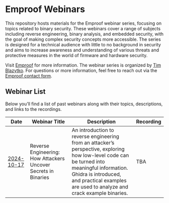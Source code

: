# Emproof Webinars

This repository hosts materials for the Emproof webinar series, focusing on topics related to binary security. These webinars cover a range of subjects including reverse engineering, binary analysis, and embedded security, with the goal of making complex security concepts more accessible. The series is designed for a technical audience with little to no background in security and aims to increase awareness and understanding of various threats and protective measures in the world of firmware and hardware security.

Visit [Emproof](http://emproof.com) for more information. The webinar series is organized by [Tim Blazytko](https://github.com/mrphrazer/). For questions or more information, feel free to reach out via the [Emproof contact form](https://www.emproof.com/contact/).

## Webinar List

Below you’ll find a list of past webinars along with their topics, descriptions, and links to the recordings.

| Date       | Webinar Title                         | Description                                  |  Recording                                |
|------------|---------------------------------------|----------------------------------------------|-------------------------------------------------|
| [2024-10-17](./2024-10-reverse_engineering/) | Reverse Engineering: How Attackers Uncover Secrets in Binaries                          | An introduction to reverse engineering from an attacker’s perspective, exploring how low-level code can be turned into meaningful information. Ghidra is introduced, and practical examples are used to analyze and crack example binaries.| TBA|


